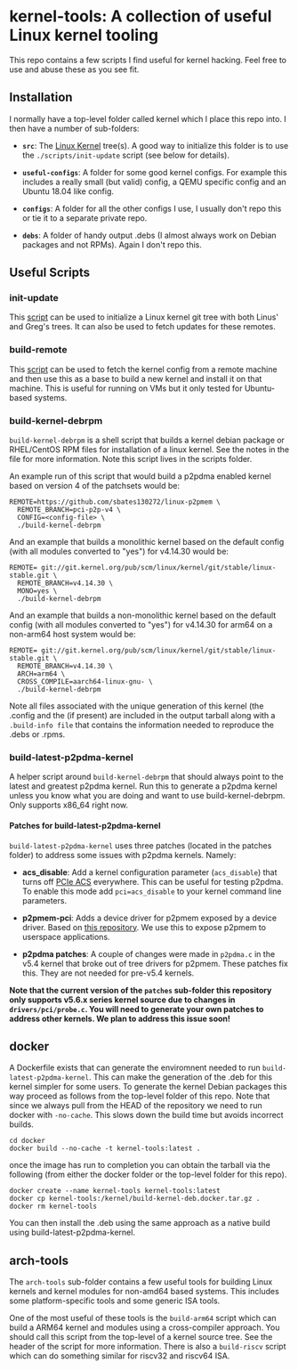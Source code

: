 # kernel-tools: A collection of useful Linux kernel tooling

This repo contains a few scripts I find useful for kernel
hacking. Feel free to use and abuse these as you see fit.

## Installation

I normally have a top-level folder called kernel which I place this
repo into. I then have a number of sub-folders:

+ **```src```**: The [Linux Kernel][1] tree(s). A good way to
initialize this folder is to use the ```./scripts/init-update```
script (see below for details).

+ **```useful-configs```**: A folder for some good kernel configs. For
example this includes a really small (but valid) config, a QEMU
specific config and an Ubuntu 18.04 like config.

+ **```configs```**: A folder for all the other configs I use, I usually
don't repo this or tie it to a separate private repo.

+ **```debs```**: A folder of handy output .debs (I almost always work
on Debian packages and not RPMs). Again I don't repo this.

## Useful Scripts

### init-update

This [script](./scripts/init-update) can be used to initialize a Linux
kernel git tree with both Linus' and Greg's trees. It can also be used
to fetch updates for these remotes.

### build-remote

This [script](./scripts/build-remote) can be used to fetch the kernel
config from a remote machine and then use this as a base to build a
new kernel and install it on that machine. This is useful for running
on VMs but it only tested for Ubuntu-based systems.

### build-kernel-debrpm

```build-kernel-debrpm``` is a shell script that builds a kernel
debian package or RHEL/CentOS RPM files for installation of a linux
kernel. See the notes in the file for more information. Note this
script lives in the scripts folder.

An example run of this script that would build a p2pdma enabled kernel
based on version 4 of the patchsets would be:
```
REMOTE=https://github.com/sbates130272/linux-p2pmem \
  REMOTE_BRANCH=pci-p2p-v4 \
  CONFIG=<config-file> \
  ./build-kernel-debrpm
```
And an example that builds a monolithic kernel based on the default
config (with all modules converted to "yes") for v4.14.30 would be:
```
REMOTE= git://git.kernel.org/pub/scm/linux/kernel/git/stable/linux-stable.git \
  REMOTE_BRANCH=v4.14.30 \
  MONO=yes \
  ./build-kernel-debrpm
```
And an example that builds a non-monolithic kernel based on the default
config (with all modules converted to "yes") for v4.14.30 for arm64 on
a non-arm64 host system would be:
```
REMOTE= git://git.kernel.org/pub/scm/linux/kernel/git/stable/linux-stable.git \
  REMOTE_BRANCH=v4.14.30 \
  ARCH=arm64 \
  CROSS_COMPILE=aarch64-linux-gnu- \
  ./build-kernel-debrpm
```
Note all files associated with the unique generation of this kernel
(the .config and the <path-file> (if present) are included in the
output tarball along with a ```.build-info file``` that contains the
information needed to reproduce the .debs or .rpms.

### build-latest-p2pdma-kernel

A helper script around ```build-kernel-debrpm``` that should always
point to the latest and greatest p2pdma kernel. Run this to generate a
p2pdma kernel unless you know what you are doing and want to use
build-kernel-debrpm. Only supports x86_64 right now.

#### Patches for build-latest-p2pdma-kernel

```build-latest-p2pdma-kernel``` uses three patches (located in the
patches folder) to address some issues with p2pdma kernels. Namely:

+ **acs_disable**: Add a kernel configuration parameter
(```acs_disable```) that turns off [PCIe ACS][2] everywhere. This can
be useful for testing p2pdma. To enable this mode add
```pci=acs_disable``` to your kernel command line parameters.

+ **p2pmem-pci**: Adds a device driver for p2pmem exposed by a device
driver. Based on [this repository][3]. We use this to expose p2pmem to
userspace applications.

+ **p2pdma patches**: A couple of changes were made in ```p2pdma.c```
in the v5.4 kernel that broke out of tree drivers for p2pmem. These
patches fix this. They are not needed for pre-v5.4 kernels.

**Note that the current version of the ```patches``` sub-folder this
repository only supports v5.6.x series kernel source due to changes in
```drivers/pci/probe.c```. You will need to generate your own patches
to address other kernels. We plan to address this issue soon!**

## docker

A Dockerfile exists that can generate the enviromnent needed to run
```build-latest-p2pdma-kernel```. This can make the generation of the
.deb for this kernel simpler for some users. To generate the kernel
Debian packages this way proceed as follows from the top-level folder
of this repo. Note that since we always pull from the HEAD of the
repository we need to run docker with ```-no-cache```. This slows down
the build time but avoids incorrect builds.
```
cd docker
docker build --no-cache -t kernel-tools:latest .
```
once the image has run to completion you can obtain the tarball via
the following (from either the docker folder or the top-level folder
for this repo).
```
docker create --name kernel-tools kernel-tools:latest
docker cp kernel-tools:/kernel/build-kernel-deb.docker.tar.gz .
docker rm kernel-tools
```
You can then install the .deb using the same approach as a native
build using build-latest-p2pdma-kernel.

## arch-tools

The ```arch-tools``` sub-folder contains a few useful tools for
building Linux kernels and kernel modules for non-amd64 based
systems. This includes some platform-specific tools and some generic
ISA tools.

One of the most useful of these tools is the ```build-arm64``` script
which can build a ARM64 kernel and modules using a cross-compiler
approach. You should call this script from the top-level of a kernel
source tree. See the header of the script for more information. There
is also a ```build-riscv``` script which can do something similar for
riscv32 and riscv64 ISA.

[1]: https://www.kernel.org/
[2]: http://www.intel.com/content/www/us/en/pci-express/pci-sig-sr-iov-primer-sr-iov-technology-paper.html
[3]: https://github.com/Eideticom/p2pmem-pci
